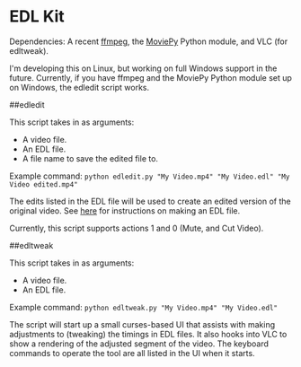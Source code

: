 EDL Kit
=======

Dependencies: A recent [ffmpeg](http://www.ffmpeg.org/download.html), the [MoviePy](https://github.com/Zulko/moviepy) Python module, and VLC (for edltweak).

I'm developing this on Linux, but working on full Windows support in the future. Currently, if you have ffmpeg and the MoviePy Python module set up on Windows, the edledit script works.

##edledit

This script takes in as arguments:
* A video file.
* An EDL file.
* A file name to save the edited file to.

Example command: `python edledit.py "My Video.mp4" "My Video.edl" "My Video edited.mp4"`

The edits listed in the EDL file will be used to create an edited version of the original video.
See [here](http://www.mplayerhq.hu/DOCS/HTML/en/edl.html) for instructions on making an EDL file.

Currently, this script supports actions 1 and 0 (Mute, and Cut Video).


##edltweak

This script takes in as arguments:
* A video file.
* An EDL file.

Example command: `python edltweak.py "My Video.mp4" "My Video.edl"`

The script will start up a small curses-based UI that assists with making adjustments to (tweaking)
the timings in EDL files. It also hooks into VLC to show a rendering of the adjusted segment of the video.
The keyboard commands to operate the tool are all listed in the UI when it starts.
